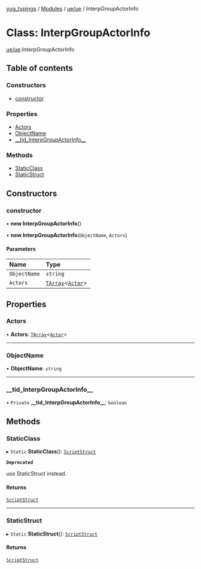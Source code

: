 [yug_typings](../README.md) / [Modules](../modules.md) / [ue/ue](../modules/ue_ue.md) / InterpGroupActorInfo

# Class: InterpGroupActorInfo

[ue/ue](../modules/ue_ue.md).InterpGroupActorInfo

## Table of contents

### Constructors

- [constructor](ue_ue.InterpGroupActorInfo.md#constructor)

### Properties

- [Actors](ue_ue.InterpGroupActorInfo.md#actors)
- [ObjectName](ue_ue.InterpGroupActorInfo.md#objectname)
- [\_\_tid\_InterpGroupActorInfo\_\_](ue_ue.InterpGroupActorInfo.md#__tid_interpgroupactorinfo__)

### Methods

- [StaticClass](ue_ue.InterpGroupActorInfo.md#staticclass)
- [StaticStruct](ue_ue.InterpGroupActorInfo.md#staticstruct)

## Constructors

### constructor

• **new InterpGroupActorInfo**()

• **new InterpGroupActorInfo**(`ObjectName`, `Actors`)

#### Parameters

| Name | Type |
| :------ | :------ |
| `ObjectName` | `string` |
| `Actors` | [`TArray`](../interfaces/ue_puerts.TArray.md)<[`Actor`](ue_ue.Actor.md)\> |

## Properties

### Actors

• **Actors**: [`TArray`](../interfaces/ue_puerts.TArray.md)<[`Actor`](ue_ue.Actor.md)\>

___

### ObjectName

• **ObjectName**: `string`

___

### \_\_tid\_InterpGroupActorInfo\_\_

• `Private` **\_\_tid\_InterpGroupActorInfo\_\_**: `boolean`

## Methods

### StaticClass

▸ `Static` **StaticClass**(): [`ScriptStruct`](ue_ue.ScriptStruct.md)

**`Deprecated`**

use StaticStruct instead.

#### Returns

[`ScriptStruct`](ue_ue.ScriptStruct.md)

___

### StaticStruct

▸ `Static` **StaticStruct**(): [`ScriptStruct`](ue_ue.ScriptStruct.md)

#### Returns

[`ScriptStruct`](ue_ue.ScriptStruct.md)

